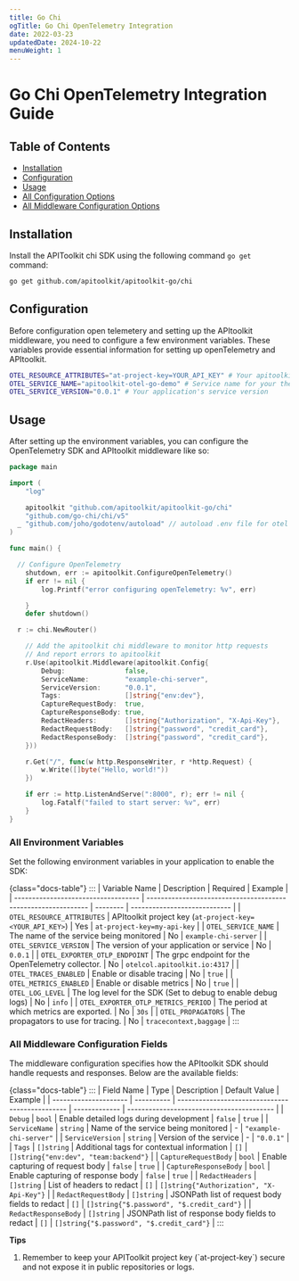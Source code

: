 ```yaml
---
title: Go Chi
ogTitle: Go Chi OpenTelemetry Integration
date: 2022-03-23
updatedDate: 2024-10-22
menuWeight: 1
---
```


# Go Chi OpenTelemetry Integration Guide

## Table of Contents

- [Installation](#installation)
- [Configuration](#configuration)
- [Usage](#usage)
- [All Configuration Options](#all-environment-variables)
- [All Middleware Configuration Options](#all-middleware-configuration-fields)

## Installation

Install the APIToolkit chi SDK using the following command `go get` command:

```sh
go get github.com/apitoolkit/apitoolkit-go/chi
```

## Configuration

Before configuration open telemetery and setting up the APItoolkit middleware, you need to configure a few environment variables. These variables provide essential information for setting up openTelemetry and APItoolkit.

```sh
OTEL_RESOURCE_ATTRIBUTES="at-project-key=YOUR_API_KEY" # Your apitoolkit API key
OTEL_SERVICE_NAME="apitoolkit-otel-go-demo" # Service name for your the service you're integrating in
OTEL_SERVICE_VERSION="0.0.1" # Your application's service version
```

## Usage

After setting up the environment variables, you can configure the OpenTelemetry SDK and APItoolkit middleware like so:

```go
package main

import (
	"log"

	apitoolkit "github.com/apitoolkit/apitoolkit-go/chi"
	"github.com/go-chi/chi/v5"
  _ "github.com/joho/godotenv/autoload" // autoload .env file for otel configuration
)

func main() {

  // Configure OpenTelemetry
	shutdown, err := apitoolkit.ConfigureOpenTelemetry()
	if err != nil {
		log.Printf("error configuring openTelemetry: %v", err)

	}
	defer shutdown()

  r := chi.NewRouter()

	// Add the apitoolkit chi middleware to monitor http requests
	// And report errors to apitoolkit
	r.Use(apitoolkit.Middleware(apitoolkit.Config{
		Debug:               false,
		ServiceName:         "example-chi-server",
		ServiceVersion:      "0.0.1",
		Tags:                []string{"env:dev"},
		CaptureRequestBody:  true,
		CaptureResponseBody: true,
		RedactHeaders:       []string{"Authorization", "X-Api-Key"},
		RedactRequestBody:   []string{"password", "credit_card"},
		RedactResponseBody:  []string{"password", "credit_card"},
	}))

	r.Get("/", func(w http.ResponseWriter, r *http.Request) {
		w.Write([]byte("Hello, world!"))
	})

	if err := http.ListenAndServe(":8000", r); err != nil {
		log.Fatalf("failed to start server: %v", err)
	}
}
```

### All Environment Variables

Set the following environment variables in your application to enable the SDK:

{class="docs-table"}
:::
| Variable Name | Description | Required | Example |
| ----------------------------------- | ------------------------------------------------------------- | -------- | ---------------------------- |
| `OTEL_RESOURCE_ATTRIBUTES` | APItoolkit project key (`at-project-key=<YOUR_API_KEY>`) | Yes | `at-project-key=my-api-key` |
| `OTEL_SERVICE_NAME` | The name of the service being monitored | No | `example-chi-server` |
| `OTEL_SERVICE_VERSION` | The version of your application or service | No | `0.0.1` |
| `OTEL_EXPORTER_OTLP_ENDPOINT` | The grpc endpoint for the OpenTelemetry collector. | No | `otelcol.apitoolkit.io:4317` |
| `OTEL_TRACES_ENABLED` | Enable or disable tracing | No | `true` |
| `OTEL_METRICS_ENABLED` | Enable or disable metrics | No | `true` |
| `OTEL_LOG_LEVEL` | The log level for the SDK (Set to debug to enable debug logs) | No | `info` |
| `OTEL_EXPORTER_OTLP_METRICS_PERIOD` | The period at which metrics are exported. | No | `30s` |
| `OTEL_PROPAGATORS` | The propagators to use for tracing. | No | `tracecontext,baggage` |
:::

### All Middleware Configuration Fields

The middleware configuration specifies how the APItoolkit SDK should handle requests and responses. Below are the available fields:

{class="docs-table"}
:::
| Field Name | Type | Description | Default Value | Example |
| --------------------- | ---------- | ----------------------------------------------- | ------------- | ----------------------------------------- |
| `Debug` | `bool` | Enable detailed logs during development | `false` | `true` |
| `ServiceName` | `string` | Name of the service being monitored | - | `"example-chi-server"` |
| `ServiceVersion` | `string` | Version of the service | - | `"0.0.1"` |
| `Tags` | `[]string` | Additional tags for contextual information | `[]` | `[]string{"env:dev", "team:backend"}` |
| `CaptureRequestBody` | `bool` | Enable capturing of request body | `false` | `true` |
| `CaptureResponseBody` | `bool` | Enable capturing of response body | `false` | `true` |
| `RedactHeaders` | `[]string` | List of headers to redact | `[]` | `[]string{"Authorization", "X-Api-Key"}` |
| `RedactRequestBody` | `[]string` | JSONPath list of request body fields to redact | `[]` | `[]string{"$.password", "$.credit_card"}` |
| `RedactResponseBody` | `[]string` | JSONPath list of response body fields to redact | `[]` | `[]string{"$.password", "$.credit_card"}` |
:::

<div class="callout">
  <p><i class="fa-regular fa-lightbulb"></i> <b>Tips</b></p>
  <ol>
  <li>
  Remember to keep your APIToolkit project key (`at-project-key`) secure and not expose it in public repositories or logs.
  </li>
  </ul>

</div>
